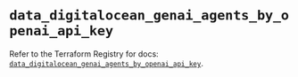 # `data_digitalocean_genai_agents_by_openai_api_key`

Refer to the Terraform Registry for docs: [`data_digitalocean_genai_agents_by_openai_api_key`](https://registry.terraform.io/providers/digitalocean/digitalocean/2.64.0/docs/data-sources/genai_agents_by_openai_api_key).
